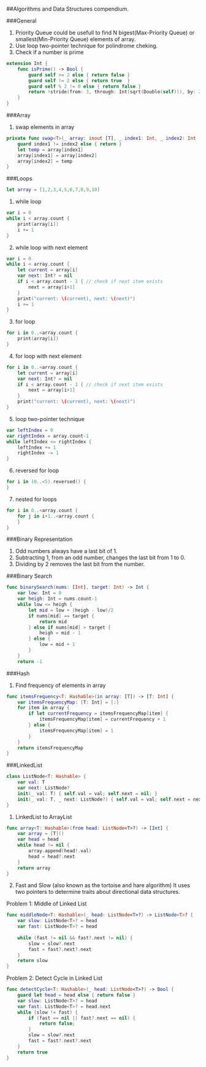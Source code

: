 ##Algorithms and Data Structures compendium.

###General
1) Priority Queue could be usefull to find N bigest(Max-Priority Queue) or smallest(Min-Priority Queue) elements of array.
2) Use loop two-pointer technique for polindrome cheking.
3) Check if a number is prime
```swift
extension Int {
    func isPrime() -> Bool {
        guard self >= 2 else { return false }
        guard self != 2 else { return true  }
        guard self % 2 != 0 else { return false }
        return !stride(from: 3, through: Int(sqrt(Double(self))), by: 2).contains { self % $0 == 0 }
    }
}

```

###Array

1) swap elements in array
```swift
private func swap<T>(_ array: inout [T], _ index1: Int, _ index2: Int ) {
    guard index1 != index2 else { return }
    let temp = array[index1]
    array[index1] = array[index2]
    array[index2] = temp
}
```

###Loops

```swift
let array = [1,2,3,4,5,6,7,8,9,10]
```

1) while loop

``` swift
var i = 0
while i < array.count {
    print(array[i])
    i += 1
}
```

2) while loop with next element

```swift
var i = 0
while i < array.count {
    let current = array[i]
    var next: Int? = nil
    if i < array.count - 1 { // check if next item exists
        next = array[i+1]
    }
    print("current: \(current), next: \(next)")
    i += 1
}
```


3) for loop
```swift
for i in 0..<array.count {
    print(array[i])
}
```

4) for loop with next element
```swift
for i in 0..<array.count {
    let current = array[i]
    var next: Int? = nil
    if i < array.count - 1 { // check if next item exists
        next = array[i+1]
    }
    print("current: \(current), next: \(next)")
}
```

5) loop two-pointer technique
```swift
var leftIndex = 0
var rightIndex = array.count-1
while leftIndex <= rightIndex {
    leftIndex += 1
    rightIndex -= 1
}
```

6) reversed for loop
```swift
for i in (0..<5).reversed() {
}
```

7) nested for loops
```swift
for i in 0..<array.count {
    for j in i+1..<array.count {
    }
}
```

###Binary Representation

1) Odd numbers always have a last bit of 1.
2) Subtracting 1, from an odd number, changes the last bit from 1 to 0.
3) Dividing by 2 removes the last bit from the number.

###Binary Search

```swift
func binarySearch(nums: [Int], target: Int) -> Int {
    var low: Int = 0
    var heigh: Int = nums.count-1
    while low <= heigh {
        let mid = low + (heigh - low)/2
        if nums[mid] == target {
            return mid
        } else if nums[mid] > target {
            heigh = mid - 1
        } else {
            low = mid + 1
        }
    }
    return -1
```

###Hash

1) Find frequency of elements in array
```swift
func itemsFrequency<T: Hashable>(in array: [T]) -> [T: Int] {
    var itemsFrequencyMap: [T: Int] = [:]
    for item in array {
        if let currentFrequency = itemsFrequencyMap[item] {
            itemsFrequencyMap[item] = currentFrequency + 1
        } else {
            itemsFrequencyMap[item] = 1
        }
    }
    return itemsFrequencyMap
}
```

###LinkedList

```swift
class ListNode<T: Hashable> {
    var val: T
    var next: ListNode?
    init(_ val: T) { self.val = val; self.next = nil; }
    init(_ val: T, _ next: ListNode?) { self.val = val; self.next = next; }
}
```

1) LinkedList to ArrayList

```swift
func array<T: Hashable>(from head: ListNode<T>?) -> [Int] {
    var array = [T]()
    var head = head
    while head != nil {
        array.append(head!.val)
        head = head?.next
    }
    return array
}
```

2) Fast and Slow (also known as the tortoise and hare algorithm)
It uses two pointers to determine traits about directional data structures.

Problem 1: Middle of Linked List
```swift
func middleNode<T: Hashable>(_ head: ListNode<T>?) -> ListNode<T>? {
    var slow: ListNode<T>? = head
    var fast: ListNode<T>? = head
    
    while (fast != nil && fast?.next != nil) {
        slow = slow?.next
        fast = fast?.next?.next
    }
    return slow
}
```
Problem 2: Detect Cycle in Linked List
```swift
func detectCycle<T: Hashable>(_ head: ListNode<T>?) -> Bool {
    guard let head = head else { return false }
    var slow: ListNode<T>? = head
    var fast: ListNode<T>? = head.next
    while (slow != fast) {
        if (fast == nil || fast?.next == nil) {
            return false;
        }
        slow = slow?.next
        fast = fast?.next?.next
    }
    return true
}
```


